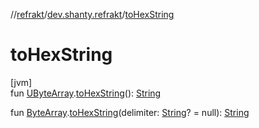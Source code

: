 //[refrakt](../../index.md)/[dev.shanty.refrakt](index.md)/[toHexString](to-hex-string.md)

# toHexString

[jvm]\
fun [UByteArray](https://kotlinlang.org/api/latest/jvm/stdlib/kotlin/-u-byte-array/index.html).[toHexString](to-hex-string.md)(): [String](https://kotlinlang.org/api/latest/jvm/stdlib/kotlin/-string/index.html)

fun [ByteArray](https://kotlinlang.org/api/latest/jvm/stdlib/kotlin/-byte-array/index.html).[toHexString](to-hex-string.md)(delimiter: [String](https://kotlinlang.org/api/latest/jvm/stdlib/kotlin/-string/index.html)? = null): [String](https://kotlinlang.org/api/latest/jvm/stdlib/kotlin/-string/index.html)
